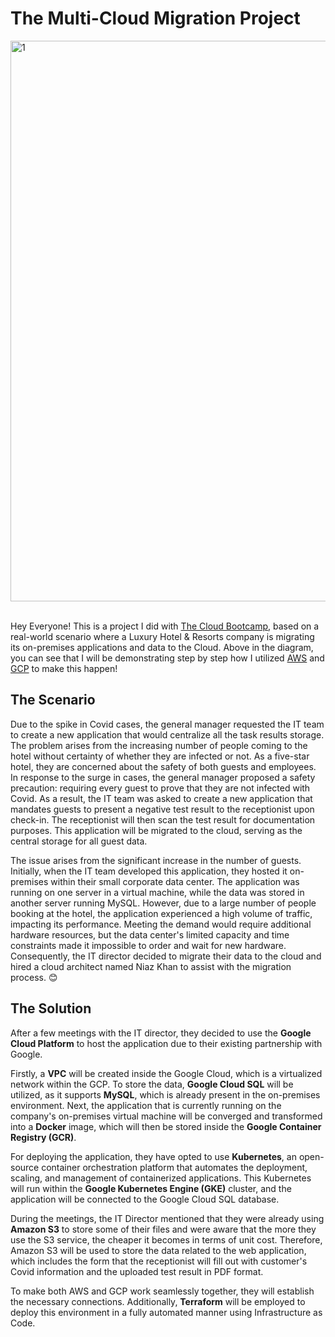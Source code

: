 # The Multi-Cloud Migration Project
<img width="897" alt="1" src="https://github.com/niazkhan0731/Multi-Cloud-Project/assets/135728087/9e2c97be-3832-4580-8ee5-f3d1b2155662"><br>
<br>

Hey Everyone! This is a project I did with <a href="https://thecloudbootcamp.com/en/">The Cloud Bootcamp</a>, based on a real-world scenario where a Luxury Hotel & Resorts company is migrating its on-premises applications and data to the Cloud. Above in the diagram, you can see that I will be demonstrating step by step how I utilized <a href="https://aws.com">AWS</a> and <a href="https://cloud.google.com/en/">GCP</a> to make this happen!
## The Scenario
Due to the spike in Covid cases, the general manager requested the IT team to create a new application that would centralize all the task results storage. The problem arises from the increasing number of people coming to the hotel without certainty of whether they are infected or not. As a five-star hotel, they are concerned about the safety of both guests and employees. In response to the surge in cases, the general manager proposed a safety precaution: requiring every guest to prove that they are not infected with Covid. As a result, the IT team was asked to create a new application that mandates guests to present a negative test result to the receptionist upon check-in. The receptionist will then scan the test result for documentation purposes. This application will be migrated to the cloud, serving as the central storage for all guest data.

The issue arises from the significant increase in the number of guests. Initially, when the IT team developed this application, they hosted it on-premises within their small corporate data center. The application was running on one server in a virtual machine, while the data was stored in another server running MySQL. However, due to a large number of people booking at the hotel, the application experienced a high volume of traffic, impacting its performance. Meeting the demand would require additional hardware resources, but the data center's limited capacity and time constraints made it impossible to order and wait for new hardware. Consequently, the IT director decided to migrate their data to the cloud and hired a cloud architect named Niaz Khan to assist with the migration process. 😊
## The Solution
After a few meetings with the IT director, they decided to use the <b>Google Cloud Platform</b> to host the application due to their existing partnership with Google.

Firstly, a <b>VPC</b> will be created inside the Google Cloud, which is a virtualized network within the GCP. To store the data, <b>Google Cloud SQL</b> will be utilized, as it supports <b>MySQL</b>, which is already present in the on-premises environment. Next, the application that is currently running on the company's on-premises virtual machine will be converged and transformed into a <b>Docker</b> image, which will then be stored inside the <b>Google Container Registry (GCR)</b>.

For deploying the application, they have opted to use <b>Kubernetes</b>, an open-source container orchestration platform that automates the deployment, scaling, and management of containerized applications. This Kubernetes will run within the <b>Google Kubernetes Engine (GKE)</b> cluster, and the application will be connected to the Google Cloud SQL database.

During the meetings, the IT Director mentioned that they were already using <b>Amazon S3</b> to store some of their files and were aware that the more they use the S3 service, the cheaper it becomes in terms of unit cost. Therefore, Amazon S3 will be used to store the data related to the web application, which includes the form that the receptionist will fill out with customer's Covid information and the uploaded test result in PDF format.

To make both AWS and GCP work seamlessly together, they will establish the necessary connections. Additionally, <b>Terraform</b> will be employed to deploy this environment in a fully automated manner using Infrastructure as Code.

